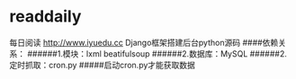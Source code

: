 readdaily
=========

每日阅读 http://www.iyuedu.cc Django框架搭建后台python源码
####依赖关系：
######1.模块：lxml beatifulsoup 
######2.数据库：MySQL
######2.定时抓取：cron.py
#####启动cron.py才能获取数据
